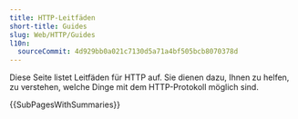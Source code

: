 ```yaml
---
title: HTTP-Leitfäden
short-title: Guides
slug: Web/HTTP/Guides
l10n:
  sourceCommit: 4d929bb0a021c7130d5a71a4bf505bcb8070378d
---
```


Diese Seite listet Leitfäden für HTTP auf. Sie dienen dazu, Ihnen zu helfen, zu verstehen, welche Dinge mit dem HTTP-Protokoll möglich sind.

{{SubPagesWithSummaries}}
